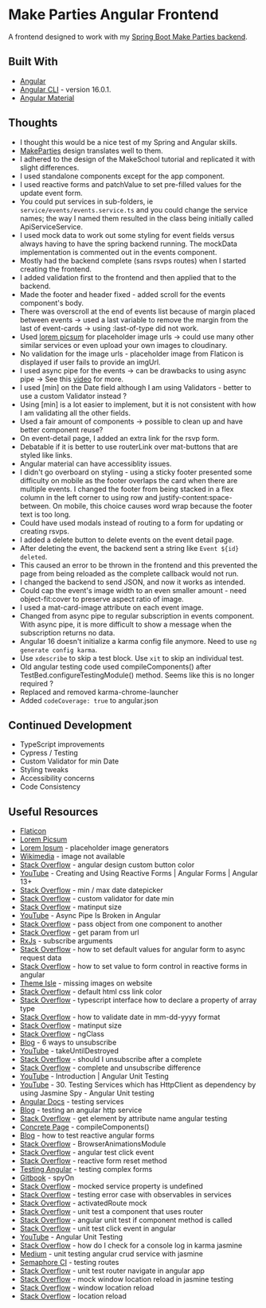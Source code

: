 # Make Parties Angular Frontend

A frontend designed to work with my [Spring Boot Make Parties backend](https://github.com/jdegand/make-parties-spring-backend).   

## Built With

- [Angular](https://angular.io)
- [Angular CLI](https://github.com/angular/angular-cli) - version 16.0.1.
- [Angular Material](https://material.angular.io/)

## Thoughts

- I thought this would be a nice test of my Spring and Angular skills.
- [MakeParties](https://makeschool.org/mediabook/oa/tutorials/make-tweets/start-an-express-project-z9Y=/) design translates well to them.
- I adhered to the design of the MakeSchool tutorial and replicated it with slight differences.
- I used standalone components except for the app component.
- I used reactive forms and patchValue to set pre-filled values for the update event form.
- You could put services in sub-folders, ie `service/events/events.service.ts` and you could change the service names; the way I named them resulted in the class being initially called ApiServiceService.
- I used mock data to work out some styling for event fields versus always having to have the spring backend running.  The mockData implementation is commented out in the events component.
- Mostly had the backend complete (sans rsvps routes) when I started creating the frontend.
- I added validation first to the frontend and then applied that to the backend.
- Made the footer and header fixed - added scroll for the events component's body.
- There was overscroll at the end of events list because of margin placed between events -> used a last variable to remove the margin from the last of event-cards -> using :last-of-type did not work.
- Used [lorem picsum](https://picsum.photos/) for placeholder image urls -> could use many other similar services or even upload your own images to cloudinary.
- No validation for the image urls - placeholder image from Flaticon is displayed if user fails to provide an imgUrl.
- I used async pipe for the events -> can be drawbacks to using async pipe -> See this [video](https://www.youtube.com/watch?v=Z9U9-VRN_XU) for more.
- I used [min] on the Date field although I am using Validators - better to use a custom Validator instead ? 
- Using [min] is a lot easier to implement, but it is not consistent with how I am validating all the other fields.
- Used a fair amount of components -> possible to clean up and have better component reuse?
- On event-detail page, I added an extra link for the rsvp form.
- Debatable if it is better to use routerLink over mat-buttons that are styled like links.
- Angular material can have accessiblity issues.
- I didn't go overboard on styling - using a sticky footer presented some difficulty on mobile as the footer overlaps the card when there are multiple events.  I changed the footer from being stacked in a flex column in the left corner to using row and  justify-content:space-between.  On mobile, this choice causes word wrap because the footer text is too long. 
- Could have used modals instead of routing to a form for updating or creating rsvps.
- I added a delete button to delete events on the event detail page.
- After deleting the event, the backend sent a string like `Event ${id} deleted`.
- This caused an error to be thrown in the frontend and this prevented the page from being reloaded as the complete callback would not run.
- I changed the backend to send JSON, and now it works as intended. 
- Could cap the event's image width to an even smaller amount - need object-fit:cover to preserve aspect ratio of image.
- I used a mat-card-image attribute on each event image.
- Changed from async pipe to regular subscription in events component.  With async pipe, it is more difficult to show a message when the subscription returns no data. 
- Angular 16 doesn't initialize a karma config file anymore.  Need to use `ng generate config karma`.
- Use `xdescribe` to skip a test block. Use `xit` to skip an individual test. 
- Old angular testing code used compileComponents() after TestBed.configureTestingModule() method.  Seems like this is no longer required ?
- Replaced and removed karma-chrome-launcher
- Added `codeCoverage: true` to angular.json 

## Continued Development

- TypeScript improvements
- Cypress / Testing
- Custom Validator for min Date
- Styling tweaks
- Accessibility concerns
- Code Consistency

## Useful Resources

- [Flaticon](https://www.flaticon.com/)
- [Lorem Picsum](https://picsum.photos/) 
- [Lorem Ipsum](https://loremipsum.io/21-of-the-best-placeholder-image-generators/) - placeholder image generators
- [Wikimedia](https://commons.wikimedia.org/wiki/File:Image_not_available.png) - image not available
- [Stack Overflow](https://stackoverflow.com/questions/45144023/angular-material-design-how-to-add-custom-button-color) - angular design custom button color
- [YouTube](https://www.youtube.com/watch?v=qOZOeu6YcJc) - Creating and Using Reactive Forms | Angular Forms | Angular 13+
- [Stack Overflow](https://stackoverflow.com/questions/52035029/set-mindate-maxdate-dynamically-on-html-datepicker) - min / max date datepicker
- [Stack Overflow](https://stackoverflow.com/questions/49284110/angular5-custom-validator-for-date-min) - custom validator for date min
- [Stack Overflow](https://stackoverflow.com/questions/46502294/angular-change-matinput-size) - matinput size
- [YouTube](https://www.youtube.com/watch?v=Z9U9-VRN_XU) - Async Pipe Is Broken in Angular
- [Stack Overflow](https://stackoverflow.com/questions/34088209/how-to-pass-object-from-one-component-to-another-in-angular-2) - pass object from one component to another
- [Stack Overflow](https://stackoverflow.com/questions/45997369/how-to-get-param-from-url-in-angular-4) - get param from url
- [RxJs](https://rxjs.dev/deprecations/subscribe-arguments) - subscribe arguments
- [Stack Overflow](https://stackoverflow.com/questions/63382484/how-to-init-default-values-for-angular-form-from-async-request-form-control) - how to set default values for angular form to async request data
- [Stack Overflow](https://stackoverflow.com/questions/55275025/how-to-set-value-to-form-control-in-reactive-forms-in-angular) - how to set value to form control in reactive forms in angular
- [Theme Isle](https://themeisle.com/blog/missing-images-on-website/) - missing images on website
- [Stack Overflow](https://stackoverflow.com/questions/4774022/whats-default-html-css-link-color) - default html css link color
- [Stack Overflow](https://stackoverflow.com/questions/46027652/typescript-interface-how-to-declare-a-property-of-array-type) - typescript interface how to declare a property of array type
- [Stack Overflow](https://stackoverflow.com/questions/53539728/how-to-validate-date-in-the-format-mm-dd-yyyy-in-spring-boot) - how to validate date in mm-dd-yyyy format
- [Stack Overflow](https://stackoverflow.com/questions/46502294/angular-change-matinput-size) - matinput size
- [Stack Overflow](https://stackoverflow.com/questions/35269179/angular-conditional-class-with-ngclass) - ngClass
- [Blog](https://blog.bitsrc.io/6-ways-to-unsubscribe-from-observables-in-angular-ab912819a78f) - 6 ways to unsubscribe
- [YouTube](https://www.youtube.com/watch?v=ddyxKtfOMqU) - takeUntilDestroyed
- [Stack Overflow](https://stackoverflow.com/questions/56767679/should-i-unsubscribe-after-a-complete) - should I unsubscribe after a complete
- [Stack Overflow](https://stackoverflow.com/questions/52198240/rxjs-difference-between-complete-and-unsubscribe-in-observable) - complete and unsubscribe difference
- [YouTube](https://www.youtube.com/watch?v=emnwsVy8wRs&list=PLoC8Q0moRTSiTBAKWBGiJjFUMpiFdaGdF&index=1&pp=iAQB) - Introduction | Angular Unit Testing
- [YouTube](https://www.youtube.com/watch?v=15othucRXcI) - 30. Testing Services which has HttpClient as dependency by using Jasmine Spy - Angular Unit testing
- [Angular Docs](https://angular.io/guide/testing-services) - testing services
- [Blog](https://offering.solutions/blog/articles/2017/10/02/testing-an-angular-http-service/) - testing an angular http service
- [Stack Overflow](https://stackoverflow.com/questions/59676310/get-element-by-attribute-name-angular-testing) - get element by attribute name angular testing
- [Concrete Page](https://www.concretepage.com/angular/angular-testbed-compilecomponents) - compileComponents()
- [Blog](https://danielk.tech/home/how-to-test-reactive-angular-forms) - how to test reactive angular forms
- [Stack Overflow](https://stackoverflow.com/questions/50863422/angular-5-ng-test-please-include-either-browseranimationsmodule-or-noopan) - BrowserAnimationsModule
- [Stack Overflow](https://stackoverflow.com/questions/40093013/unit-testing-click-event-in-angular) - angular test click event
- [Stack Overflow](https://stackoverflow.com/questions/73361624/angular-unit-test-how-to-test-reactive-form-reset-method) - reactive form reset method
- [Testing Angular](https://testing-angular.com/testing-complex-forms/) - testing complex forms
- [Gitbook](https://baldur.gitbook.io/angular/angular-test/testing/angular-testing/spyon) - spyOn
- [Stack Overflow](https://stackoverflow.com/questions/64061277/why-my-mocked-service-property-is-undefined-in-jasmine-unit-test) - mocked service property is undefined
- [Stack Overflow](https://stackoverflow.com/questions/39960146/testing-error-case-with-observables-in-services) - testing error case with observables in services
- [Stack Overflow](https://stackoverflow.com/questions/45917883/how-do-you-mock-activatedroute) - activatedRoute mock
- [Stack Overflow](https://stackoverflow.com/questions/39791773/how-can-i-unit-test-a-component-that-uses-the-router-in-angular) - unit test a component that uses router
- [Stack Overflow](https://stackoverflow.com/questions/48024481/angular-unit-test-if-component-method-is-called-according-to-a-data-from-a-servi) - angular unit test if component method is called
- [Stack Overflow](https://stackoverflow.com/questions/40093013/unit-testing-click-event-in-angular) - unit test click event in angular
- [YouTube](https://www.youtube.com/playlist?list=PLqQyE6QNucSfUIpucL_nx7vDuwAa1A_VH) - Angular Unit Testing
- [Stack Overflow](https://stackoverflow.com/questions/42770027/how-do-i-check-for-a-console-log-in-karma-jasmine) - how do I check for a console log in karma jasmine
- [Medium](https://jenijoe.medium.com/unit-testing-angular-crud-service-with-jasmine-7e40e7c8aa74) - unit testing angular crud service with jasmine
- [Semaphore CI](https://semaphoreci.com/community/tutorials/testing-routes-in-angular-2) - testing routes
- [Stack Overflow](https://stackoverflow.com/questions/55773888/how-to-unit-test-router-navigate-in-angular-app) - unit test router navigate in angular app
- [Stack Overflow](https://stackoverflow.com/questions/27306194/mock-window-location-reload-in-jasmine-testing) - mock window location reload in jasmine testing
- [Stack Overflow](https://stackoverflow.com/questions/68607971/how-to-unit-test-window-location-reload-in-angular-12-unit-testing) - window location reload
- [Stack Overflow](https://stackoverflow.com/questions/72138851/jasmine-window-location-reload-in-ngondestroy) - location reload